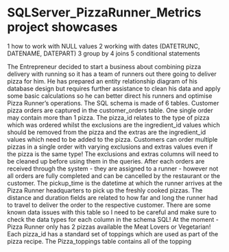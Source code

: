 # SQLServer_PizzaRunner_Metrics project showcases 
1 how to work with NULL values
2 working with dates (DATETRUNC, DATENAME, DATEPART)
3 group by
4 joins
5 conditional statements

The Entrepreneur decided to start a business about combining pizza delivery with running so it has a team of runners out there going to deliver pizza for him. He has prepared an entity relationship diagram of his database design but requires further assistance to clean his data and apply some basic calculations so he can better direct his runners and optimise Pizza Runner’s operations.
The SQL schema is made of 6 tables.
Customer pizza orders are captured in the customer_orders table. One single order may contain more than 1 pizza. The pizza_id relates to the type of pizza which was ordered whilst the exclusions are the ingredient_id values which should be removed from the pizza and the extras are the ingredient_id values which need to be added to the pizza. Customers can order multiple pizzas in a single order with varying exclusions and extras values even if the pizza is the same type! The exclusions and extras columns will need to be cleaned up before using them in the queries.
After each orders are received through the system - they are assigned to a runner - however not all orders are fully completed and can be cancelled by the restaurant or the customer. The pickup_time is the datetime at which the runner arrives at the Pizza Runner headquarters to pick up the freshly cooked pizzas. The distance and duration fields are related to how far and long the runner had to travel to deliver the order to the respective customer. There are some known data issues with this table so I need to be careful and make sure to check the data types for each column in the schema SQL!
At the moment - Pizza Runner only has 2 pizzas available the Meat Lovers or Vegetarian! Each pizza_id has a standard set of toppings which are used as part of the pizza recipe.
The Pizza_toppings table contains all of the topping
